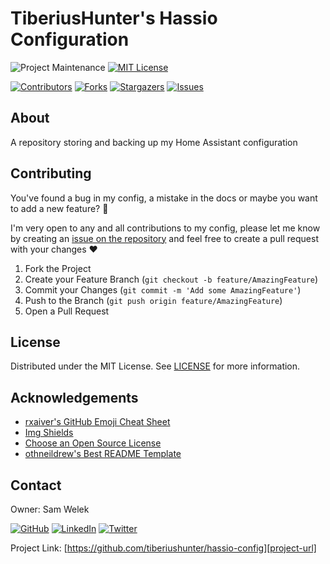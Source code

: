 # TiberiusHunter's Hassio Configuration

<!-- PROJECT SHIELDS -->
<!--
*** I'm using markdown "reference style" links for readability.
*** Reference links are enclosed in brackets [ ] instead of parentheses ( ).
*** See the bottom of this document for the declaration of the reference variables
*** for contributors-url, forks-url, etc. This is an optional, concise syntax you may use.
*** https://www.markdownguide.org/basic-syntax/#reference-style-links
-->

![Project Maintenance][maintenance-shield] 
[![MIT License][license-shield]][license-url]

[![Contributors][contributors-shield]][contributors-url]
[![Forks][forks-shield]][forks-url]
[![Stargazers][stars-shield]][stars-url]
[![Issues][issues-shield]][issues-url]

<!-- ABOUT -->
## About
A repository storing and backing up my Home Assistant configuration

<!-- CONTRIBUTING -->
## Contributing

You've found a bug in my config, a mistake in the docs or maybe you want to add a new feature? :thinking: 

I'm very open to any and all contributions to my config, please let me know by creating an [issue on the repository][issues-url] and feel free to create a pull request with your changes :heart:

1. Fork the Project
2. Create your Feature Branch (`git checkout -b feature/AmazingFeature`)
3. Commit your Changes (`git commit -m 'Add some AmazingFeature'`)
4. Push to the Branch (`git push origin feature/AmazingFeature`)
5. Open a Pull Request

<!-- LICENSE -->
## License
Distributed under the MIT License. See [LICENSE][license-url] for more information.

<!-- ACKNOWLEDGEMENTS -->
## Acknowledgements

* [rxaiver's GitHub Emoji Cheat Sheet][1]
* [Img Shields][2]
* [Choose an Open Source License][3]
* [othneildrew's Best README Template][4]

<!-- CONTACT -->
## Contact

Owner: Sam Welek

[![GitHub][github-shield]][github-url] 
[![LinkedIn][linkedin-shield]][linkedin-url]
[![Twitter][twitter-shield]][twitter-url]

Project Link: [https://github.com/tiberiushunter/hassio-config][project-url]

<!-- MARKDOWN LINKS & IMAGES -->
<!-- https://www.markdownguide.org/basic-syntax/#reference-style-links -->

<!-- Project Specific -->
[project-url]: https://github.com/tiberiushunter/hassio-config
[maintenance-shield]: https://img.shields.io/maintenance/yes/2020.svg
[contributors-shield]: https://img.shields.io/github/contributors/tiberiushunter/hassio-config.svg?style=flat-square
[contributors-url]: https://github.com/tiberiushunter/hassio-config/graphs/contributors
[forks-shield]: https://img.shields.io/github/forks/tiberiushunter/hassio-config.svg?style=flat-square
[forks-url]: https://github.com/tiberiushunter/hassio-config/network/members
[stars-shield]: https://img.shields.io/github/stars/tiberiushunter/hassio-config.svg?style=flat-square
[stars-url]: https://github.com/tiberiushunter/hassio-config/stargazers
[issues-shield]: https://img.shields.io/github/issues/tiberiushunter/hassio-config.svg?style=flat-square
[issues-url]: https://github.com/tiberiushunter/hassio-config/issues
[license-shield]: https://img.shields.io/github/license/tiberiushunter/hassio-config.svg?style=flat-square
[license-url]: https://github.com/tiberiushunter/hassio-config/blob/main/LICENSE
[github-shield]: https://img.shields.io/badge/-GitHub-black.svg?style=flat-square&logo=github&colorB=555

<!-- Contact Specific -->
[github-url]: https://github.com/tiberiushunter
[linkedin-shield]: https://img.shields.io/badge/-LinkedIn-black.svg?style=flat-square&logo=linkedin&colorB=555
[linkedin-url]: https://linkedin.com/in/sam-welek
[twitter-shield]: https://img.shields.io/badge/-Twitter-black.svg?style=flat-square&logo=twitter&colorB=555
[twitter-url]: https://twitter.com/samwelek

<!-- Acknowledgement Specific -->
[1]: https://gist.github.com/rxaviers/7360908
[2]: https://shields.io
[3]: https://choosealicense.com
[4]: https://github.com/othneildrew/Best-README-Template